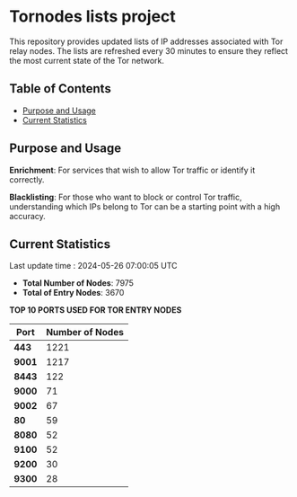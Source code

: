 # Tornodes lists project

This repository provides updated lists of IP addresses associated with Tor relay nodes. The lists are refreshed every 30 minutes to ensure they reflect the most current state of the Tor network.

## Table of Contents

- [Purpose and Usage](#purpose-and-usage)
- [Current Statistics](#current-statistics)


## Purpose and Usage

**Enrichment**: For services that wish to allow Tor traffic or identify it correctly.

**Blacklisting**: For those who want to block or control Tor traffic, understanding which IPs belong to Tor can be a starting point with a high accuracy.

## Current Statistics

Last update time : 2024-05-26 07:00:05 UTC

- **Total Number of Nodes**: 7975
- **Total of Entry Nodes**: 3670

**TOP 10 PORTS USED FOR TOR ENTRY NODES**

| **Port** | **Number of Nodes** |
|------|-----------------|
| **443**   | 1221  |
| **9001**   | 1217  |
| **8443**   | 122  |
| **9000**   | 71  |
| **9002**   | 67  |
| **80**   | 59  |
| **8080**   | 52  |
| **9100**   | 52  |
| **9200**   | 30  |
| **9300**   | 28  |

